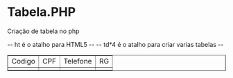 # Tabela.PHP
Criação de tabela no php

-- ht é o atalho para HTML5 --
-- td*4 é o atalho para criar varias tabelas --

<!DOCTYPE html>
<html lang="pt-br">
<head>
    <meta charset="UTF-8"> <!-- Define a codificação de caracteres -->
    <meta name="viewport" content="width=device-width, initial-scale=1.0"> <!-- Configura o tamanho da tela para dispositivos móveis -->
    <title>Tabela</title> <!-- Define o título da página -->
</head>
<body>
    <!-- Corpo da página, vazio por enquanto -->
</body>

<!-- Criação da tabela com borda -->
<table border="1">
<tr>
    <td>Codigo</td> <!-- Coluna para o código identificador -->
    <td>CPF</td> <!-- Coluna para o CPF -->
    <td>Telefone</td> <!-- Coluna para o telefone -->
    <td>RG</td> <!-- Coluna para o RG -->
</tr>

<?php
// Loop que gera 5 linhas de dados fictícios //
for($x = 0; $x < 5; $x ++){
    ?>
<tr>
        <td><?= $x + 1 ?></td> <!-- Código sequencial começando em 1 -->
        <td><?= rand(10000000000,99999999999) ?></td> <!-- Geração de um CPF aleatório -->
        <td><?= rand(10000000000,99999999999) ?></td> <!-- Geração de um telefone aleatório -->
        <td><?= rand(100000000,999999999) ?></td> <!-- Geração de um RG aleatório -->
    </tr>
    <?php
}
?>
</tr>
</table>
</html>
